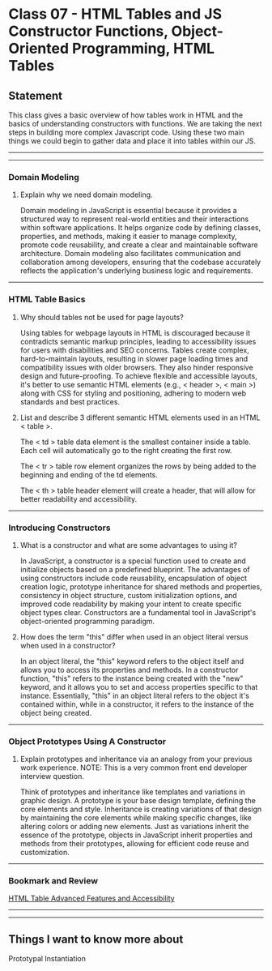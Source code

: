# Class 07 - HTML Tables and JS Constructor Functions, Object-Oriented Programming, HTML Tables

## Statement

This class gives a basic overview of how tables work in HTML and the basics of understanding constructors with functions. We are taking the next steps in building more complex Javascript code. Using these two main things we could begin to gather data and place it into tables within our JS.

---
---

### Domain Modeling

1. Explain why we need domain modeling.

      Domain modeling in JavaScript is essential because it provides a structured way to represent real-world entities and their interactions within software applications. It helps organize code by defining classes, properties, and methods, making it easier to manage complexity, promote code reusability, and create a clear and maintainable software architecture. Domain modeling also facilitates communication and collaboration among developers, ensuring that the codebase accurately reflects the application's underlying business logic and requirements.

---

### HTML Table Basics

1. Why should tables not be used for page layouts?

      Using tables for webpage layouts in HTML is discouraged because it contradicts semantic markup principles, leading to accessibility issues for users with disabilities and SEO concerns. Tables create complex, hard-to-maintain layouts, resulting in slower page loading times and compatibility issues with older browsers. They also hinder responsive design and future-proofing. To achieve flexible and accessible layouts, it's better to use semantic HTML elements (e.g., < header >, < main >) along with CSS for styling and positioning, adhering to modern web standards and best practices.

2. List and describe 3 different semantic HTML elements used in an HTML < table >.

      The < td > table data element is the smallest container inside a table. Each cell will automatically go to the right creating the first row.

      The < tr > table row element organizes the rows by being added to the beginning and ending of the td elements. 

      The < th > table header element will create a header, that will allow for better readability and accessibility.

---

### Introducing Constructors

1. What is a constructor and what are some advantages to using it?

      In JavaScript, a constructor is a special function used to create and initialize objects based on a predefined blueprint. The advantages of using constructors include code reusability, encapsulation of object creation logic, prototype inheritance for shared methods and properties, consistency in object structure, custom initialization options, and improved code readability by making your intent to create specific object types clear. Constructors are a fundamental tool in JavaScript's object-oriented programming paradigm.

2. How does the term "this" differ when used in an object literal versus when used in a constructor?

      In an object literal, the "this" keyword refers to the object itself and allows you to access its properties and methods. In a constructor function, "this" refers to the instance being created with the "new" keyword, and it allows you to set and access properties specific to that instance. Essentially, "this" in an object literal refers to the object it's contained within, while in a constructor, it refers to the instance of the object being created.

---

### Object Prototypes Using A Constructor

1. Explain prototypes and inheritance via an analogy from your previous work experience. NOTE: This is a very common front end developer interview question.

      Think of prototypes and inheritance like templates and variations in graphic design. A prototype is your base design template, defining the core elements and style. Inheritance is creating variations of that design by maintaining the core elements while making specific changes, like altering colors or adding new elements. Just as variations inherit the essence of the prototype, objects in JavaScript inherit properties and methods from their prototypes, allowing for efficient code reuse and customization.

---

### Bookmark and Review

[HTML Table Advanced Features and Accessibility](https://developer.mozilla.org/en-US/docs/Learn/HTML/Tables/Advanced)

---
---

## Things I want to know more about

Prototypal Instantiation
